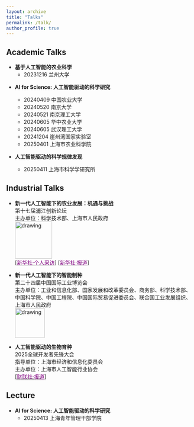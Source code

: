 ```yaml
---
layout: archive
title: "Talks"
permalink: /talk/
author_profile: true
---
```


## Academic Talks
* **基于人工智能的农业科学**  
  + 20231216 兰州大学  

[//]: # (    2023年12月16日  )

[//]: # (    中国甘肃省兰州市  )

[//]: # (   <a><img src="https://eveningdong.github.io/images/lu.jpg" alt="drawing" style="width:240px;"/></a>)

* **AI for Science: 人工智能驱动的科学研究**
  + 20240409 中国农业大学  
  + 20240520 南京大学  
  + 20240521 南京理工大学
  + 20240605 华中农业大学  
  + 20240605 武汉理工大学  
  + 20241204 崖州湾国家实验室  
  + 20250401 上海市农业科学院

* **人工智能驱动的科学规律发现**  
  + 20250411 上海市科学学研究所  

[//]: # (    2024年04月09日  )

[//]: # (    中国北京市海淀区  )

[//]: # (  <a><img src="https://eveningdong.github.io/images/cau.png" alt="drawing" style="width:240px;"/></a>  )


[//]: # (    2024年05月20日  )

[//]: # (    中国江苏省南京市  )

[//]: # (  <a><img src="https://eveningdong.github.io/images/nju.png" alt="drawing" style="width:240px;"/></a>  )
[//]: # (  + 20240521 南京理工大学  )

[//]: # (    2024年05月21日  )

[//]: # (    中国江苏省南京市  )

[//]: # (  <a><img src="https://eveningdong.github.io/images/nust.png" alt="drawing" style="width:240px;"/></a>  )


[//]: # (    2024年06月05日  )

[//]: # (    中国湖北省武汉市  )

[//]: # (  <a><img src="https://eveningdong.github.io/images/hzau.jpg" alt="drawing" style="width:240px;"/></a>  )


[//]: # (    2024年06月05日  )

[//]: # (    中国湖北省武汉市  )

[//]: # (  <a><img src="https://eveningdong.github.io/images/whut.png" alt="drawing" style="width:240px;"/></a>  )


[//]: # (    2024年12月04日  )

[//]: # (    中国海南省三亚市  )

[//]: # (    <a><img src="https://eveningdong.github.io/images/yzw.jpg" alt="drawing" style="width:240px;"/></a>  )

  

## Industrial Talks  
* **新一代人工智能下的农业发展：机遇与挑战**  
  第十七届浦江创新论坛  
  主办单位：科学技术部、上海市人民政府  
  <a><img src="https://eveningdong.github.io/images/pjforum.png" alt="drawing" style="height:100px;"/></a>   
  [[<span style="color:purple">新华社·个人采访</span>]](https://app.xinhuanet.com/news/article.html?articleId=c4587bedd6695594224a497ca8839e37&timestamp=97173)
  [[<span style="color:purple">新华社·报道</span>]](https://h.xinhuaxmt.com/vh512/share/12182960?d=134da0e&channel=weixin)  

* **新一代人工智能下的智能制种**  
  第二十四届中国国际工业博览会  
  主办单位：工业和信息化部、国家发展和改革委员会、商务部、科学技术部、中国科学院、中国工程院、中国国际贸易促进委员会、联合国工业发展组织、上海市人民政府  
  <a><img src="https://eveningdong.github.io/images/ciif.jpg" alt="drawing" style="height:80px;"/></a>   

* **人工智能驱动的生物育种**   
  2025全球开发者先锋大会  
  指导单位：上海市经济和信息化委员会    
  主办单位：上海市人工智能行业协会  
  [[<span style="color:purple">财联社·报道</span>]](https://www.cls.cn/detail/1950965)  


## Lecture  
* **AI for Science: 人工智能驱动的科学研究**  
  + 20250413 上海青年管理干部学院  

